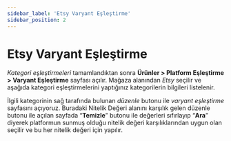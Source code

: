 ```yaml
---
sidebar_label: 'Etsy Varyant Eşleştirme'
sidebar_position: 2
---
```



# Etsy Varyant Eşleştirme 

*Kategori eşleştirmeleri* tamamlandıktan sonra **Ürünler > Platform Eşleştirme > Varyant Eşleştirme** sayfası açılır. Mağaza alanından *Etsy* seçilir ve aşağıda kategori eşleştirmelerini yaptığınız kategorilerin bilgileri listelenir. 

İlgili kategorinin sağ tarafında bulunan *düzenle* butonu ile *varyant eşleştirme* sayfasını açıyoruz. Buradaki Nitelik Değeri alanını karşılık gelen düzenle butonu ile açılan sayfada “**Temizle**” butonu ile değerleri sıfırlayıp “**Ara**” diyerek platformun sunmuş olduğu nitelik değeri karşılıklarından uygun olan seçilir ve bu her nitelik değeri için yapılır. 


